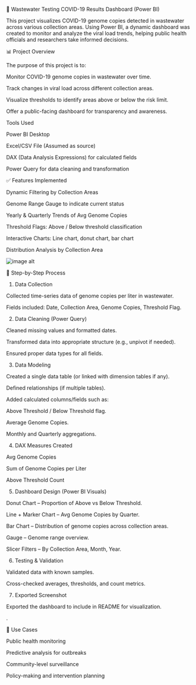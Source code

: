 🧪 Wastewater Testing COVID-19 Results Dashboard (Power BI)

This project visualizes COVID-19 genome copies detected in wastewater across various collection areas. Using Power BI, a dynamic dashboard was created to monitor and analyze the viral load trends, helping public health officials and researchers take informed decisions.


📊 Project Overview

The purpose of this project is to:

Monitor COVID-19 genome copies in wastewater over time.

Track changes in viral load across different collection areas.

Visualize thresholds to identify areas above or below the risk limit.

Offer a public-facing dashboard for transparency and awareness.


Tools Used

Power BI Desktop

Excel/CSV File (Assumed as source)

DAX (Data Analysis Expressions) for calculated fields

Power Query for data cleaning and transformation


✅ Features Implemented

Dynamic Filtering by Collection Areas

Genome Range Gauge to indicate current status

Yearly & Quarterly Trends of Avg Genome Copies

Threshold Flags: Above / Below threshold classification

Interactive Charts: Line chart, donut chart, bar chart

Distribution Analysis by Collection Area

![image alt]("https://github.com/Deepalirole/Wastewater-Testing-COVID-19-Results./blob/1b48d6fe99226ec35461a165eda666aec652d6a6/Screenshot%202025-08-12%20222936.png")


🔁 Step-by-Step Process
1. Data Collection

Collected time-series data of genome copies per liter in wastewater.

Fields included: Date, Collection Area, Genome Copies, Threshold Flag.

2. Data Cleaning (Power Query)

Cleaned missing values and formatted dates.

Transformed data into appropriate structure (e.g., unpivot if needed).

Ensured proper data types for all fields.

3. Data Modeling

Created a single data table (or linked with dimension tables if any).

Defined relationships (if multiple tables).

Added calculated columns/fields such as:

Above Threshold / Below Threshold flag.

Average Genome Copies.

Monthly and Quarterly aggregations.

4. DAX Measures Created

Avg Genome Copies

Sum of Genome Copies per Liter

Above Threshold Count

5. Dashboard Design (Power BI Visuals)

Donut Chart – Proportion of Above vs Below Threshold.

Line + Marker Chart – Avg Genome Copies by Quarter.

Bar Chart – Distribution of genome copies across collection areas.

Gauge – Genome range overview.

Slicer Filters – By Collection Area, Month, Year.

6. Testing & Validation

Validated data with known samples.

Cross-checked averages, thresholds, and count metrics.

7. Exported Screenshot

Exported the dashboard to include in README for visualization.

.

📌 Use Cases

Public health monitoring

Predictive analysis for outbreaks

Community-level surveillance

Policy-making and intervention planning


